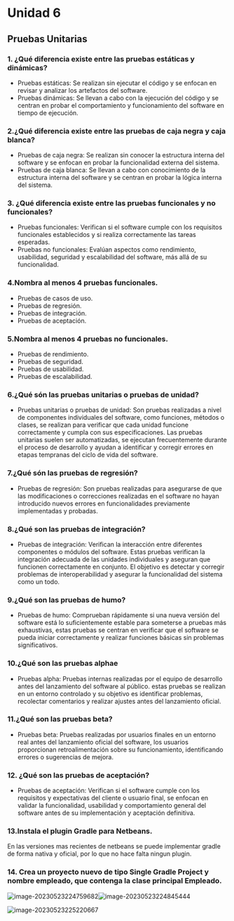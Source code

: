 # Unidad 6
## Pruebas Unitarias

### 1. ¿Qué diferencia existe entre las pruebas estáticas y dinámicas?
- Pruebas estáticas: Se realizan sin ejecutar el código y se enfocan en revisar y analizar los artefactos del software.
- Pruebas dinámicas: Se llevan a cabo con la ejecución del código y se centran en probar el comportamiento y funcionamiento del software en tiempo de ejecución.

### 2.¿Qué diferencia existe entre las pruebas de caja negra y caja blanca?
- Pruebas de caja negra: Se realizan sin conocer la estructura interna del software y se enfocan en probar la funcionalidad externa del sistema.
- Pruebas de caja blanca: Se llevan a cabo con conocimiento de la estructura interna del software y se centran en probar la lógica interna del sistema.

### 3. ¿Qué diferencia existe entre las pruebas funcionales y no funcionales?
- Pruebas funcionales: Verifican si el software cumple con los requisitos funcionales establecidos y si realiza correctamente las tareas esperadas.
- Pruebas no funcionales: Evalúan aspectos como rendimiento, usabilidad, seguridad y escalabilidad del software, más allá de su funcionalidad.

### 4.Nombra al menos 4 pruebas funcionales.
- Pruebas de casos de uso.
- Pruebas de regresión.
- Pruebas de integración.
- Pruebas de aceptación.

### 5.Nombra al menos 4 pruebas no funcionales.
- Pruebas de rendimiento.
- Pruebas de seguridad.
- Pruebas de usabilidad.
- Pruebas de escalabilidad.

### 6.¿Qué són las pruebas unitarias o pruebas de unidad?
- Pruebas unitarias o pruebas de unidad: Son pruebas realizadas a nivel de componentes individuales del software, como funciones, métodos o clases, se realizan para verificar que cada unidad funcione correctamente y cumpla con sus especificaciones. Las pruebas unitarias suelen ser automatizadas, se ejecutan frecuentemente durante el proceso de desarrollo y ayudan a identificar y corregir errores en etapas tempranas del ciclo de vida del software.

### 7.¿Qué són las pruebas de regresión?
- Pruebas de regresión: Son pruebas realizadas para asegurarse de que las modificaciones o correcciones realizadas en el software no hayan introducido nuevos errores en funcionalidades previamente implementadas y probadas.

### 8.¿Qué son las pruebas de integración?
- Pruebas de integración: Verifican la interacción entre diferentes componentes o módulos del software. Estas pruebas verifican la integración adecuada de las unidades individuales y aseguran que funcionen correctamente en conjunto. El objetivo es detectar y corregir problemas de interoperabilidad y asegurar la funcionalidad del sistema como un todo.

### 9.¿Qué son las pruebas de humo?
- Pruebas de humo: Comprueban rápidamente si una nueva versión del software está lo suficientemente estable para someterse a pruebas más exhaustivas, estas pruebas se centran en verificar que el software se pueda iniciar correctamente y realizar funciones básicas sin problemas significativos.

### 10.¿Qué son las pruebas alphae
- Pruebas alpha: Pruebas internas realizadas por el equipo de desarrollo antes del lanzamiento del software al público. estas pruebas se realizan en un entorno controlado y su objetivo es identificar problemas, recolectar comentarios y realizar ajustes antes del lanzamiento oficial.

### 11.¿Qué son las pruebas beta?
- Pruebas beta: Pruebas realizadas por usuarios finales en un entorno real antes del lanzamiento oficial del software,  los usuarios proporcionan retroalimentación sobre su funcionamiento, identificando errores o sugerencias de mejora.

### 12. ¿Qué son las pruebas de aceptación?
- Pruebas de aceptación: Verifican si el software cumple con los requisitos y expectativas del cliente o usuario final, se enfocan en validar la funcionalidad, usabilidad y comportamiento general del software antes de su implementación y aceptación definitiva.

### 13.Instala el plugin Gradle para Netbeans.

En las versiones mas recientes de netbeans se puede implementar gradle de forma nativa y oficial, por lo que no hace falta ningun plugin.

### 14. Crea un proyecto nuevo de tipo Single Gradle Project y nombre empleado, que contenga la clase principal Empleado.
![image-20230523224759682](C:\Users\Pablo\Desktop\image-20230523224759682.png)![image-20230523224845444](C:\Users\Pablo\Desktop\img\image-20230523224845444.png)

![image-20230523225220667](C:\Users\Pablo\Desktop\img\image-20230523225220667.png)